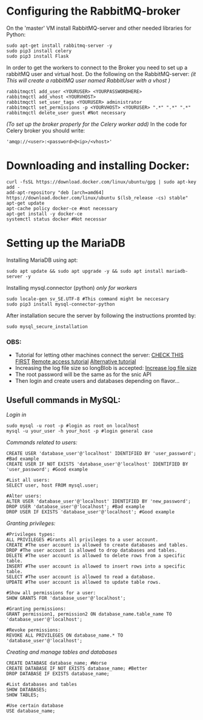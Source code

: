 # Configuring the RabbitMQ-broker
On the 'master' VM install RabbitMQ-server and other needed libraries for Python:
```
sudo apt-get install rabbitmq-server -y
sudo pip3 install celery
sudo pip3 install Flask
```
In order to get the workers to connect to the Broker you need to set up a rabbitMQ user and virtual host.
Do the following on the RabbitMQ-server:
*(it This will create a rabbitMQ user named <YOURUSER> RabbitUser with a vhost <YOURVHOST>)*
```
rabbitmqctl add_user <YOURUSER> <YOURPASSWORDHERE>
rabbitmqctl add_vhost <YOURVHOST>
rabbitmqctl set_user_tags <YOURUSER> administrator
rabbitmqctl set_permissions -p <YOURVHOST> <YOURUSER> ".*" ".*" ".*" 
rabbitmqctl delete_user guest #Not necessary
```
*(To set up the broker properly for the Celery worker add)*
In the code for Celery broker you should write:
```
'amqp://<user>:<password>@<ip>/<vhost>'
```
# Downloading and installing Docker:
```
curl -fsSL https://download.docker.com/linux/ubuntu/gpg | sudo apt-key add -
add-apt-repository "deb [arch=amd64] https://download.docker.com/linux/ubuntu $(lsb_release -cs) stable"
apt-get update
apt-cache policy docker-ce #not necessary
apt-get install -y docker-ce
systemctl status docker #Not necessar
```

# Setting up the MariaDB

Installing MariaDB using apt:
```
sudo apt update && sudo apt upgrade -y && sudo apt install mariadb-server -y
```
Installing mysql.connector (python) *only for workers*
```
sudo locale-gen sv_SE.UTF-8 #This command might be neccesary
sudo pip3 install mysql-connector-python
```

After installation secure the server by following the instructions promted by:
```
sudo mysql_secure_installation
```
### OBS:
* Tutorial for letting other machines connect the server: 
[CHECK THIS FIRST](https://stackoverflow.com/questions/46139892/mariadb-refusing-remote-connections)
[Remote access tutorial](https://www.cyberciti.biz/tips/how-do-i-enable-remote-access-to-mysql-database-server.html)
[Alternative tutorial](https://mariadb.com/kb/en/library/configuring-mariadb-for-remote-client-access/)
* Increasing the log file size so longBlob is accepted:
[Increase log file size](https://support.plesk.com/hc/en-us/articles/115001738733-How-to-change-the-innodb-log-file-size-value-in-MySQL-MariaDB)
* The root password will be the same as for the snic API
* Then login and create users and databases depending on flavor...

## Usefull commands in MySQL:

*Login in*
```
sudo mysql -u root -p #login as root on localhost
mysql -u your_user -h your_host -p #login general case
````

*Commands related to users:*
```
CREATE USER 'database_user'@'localhost' IDENTIFIED BY 'user_password'; #Bad example
CREATE USER IF NOT EXISTS 'database_user'@'localhost' IDENTIFIED BY 'user_password'; #Good example

#List all users:
SELECT user, host FROM mysql.user;

#Alter users:
ALTER USER 'database_user'@'localhost' IDENTIFIED BY 'new_password';
DROP USER 'database_user'@'localhost'; #Bad example
DROP USER IF EXISTS 'database_user'@'localhost'; #Good example
```

*Granting privileges:*
```
#Privileges types:
ALL PRIVILEGES #Grants all privileges to a user account.
CREATE #The user account is allowed to create databases and tables.
DROP #The user account is allowed to drop databases and tables.
DELETE #The user account is allowed to delete rows from a specific table.
INSERT #The user account is allowed to insert rows into a specific table.
SELECT #The user account is allowed to read a database.
UPDATE #The user account is allowed to update table rows.

#Show all permissions for a user:
SHOW GRANTS FOR 'database_user'@'localhost';

#Granting permissions:
GRANT permission1, permission2 ON database_name.table_name TO 'database_user'@'localhost';

#Revoke permissions:
REVOKE ALL PRIVILEGES ON database_name.* TO 'database_user'@'localhost';
```

*Creating and manage tables and databases*
```
CREATE DATABASE database_name; #Worse
CREATE DATABASE IF NOT EXISTS database_name; #Better
DROP DATABASE IF EXISTS database_name;

#List databases and tables
SHOW DATABASES;
SHOW TABLES;

#Use certain database
USE database_name;
```   
